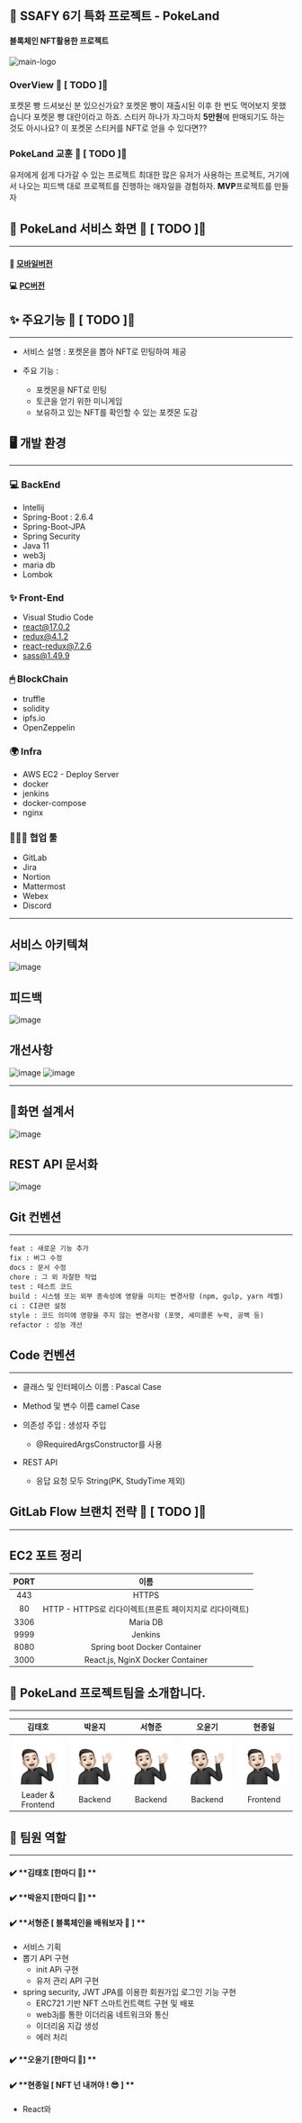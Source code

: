 
## 📑 SSAFY 6기 특화 프로젝트 - PokeLand
#### 블록체인 NFT활용한 프로젝트
![main-logo](https://user-images.githubusercontent.com/66551646/162983829-50f923ab-0211-47dd-a216-c476b10ebae4.png)
<br>





### OverView 🧧 [ TODO ]🧧
포켓몬 빵 드셔보신 분 있으신가요? 포켓몬 빵이 재출시된 이후 한 번도 먹어보지 못했습니다
포켓몬 빵 대란이라고 하죠. 스티커 하나가 자그마치 **5만원**에 판매되기도 하는 것도 아시나요?
이 포켓몬 스티커를 NFT로 얻을 수 있다면??

### PokeLand 교훈  🧧 [ TODO ]🧧
유저에게 쉽게 다가갈 수 있는 프로젝트
최대한 많은 유저가 사용하는 프로젝트, 거기에서 나오는 피드백 대로 프로젝트를 진행하는 애자일을 경험하자.
**MVP**프로젝트를 만들자



## 🎉 PokeLand 서비스 화면 🧧 [ TODO ]🧧

-----

#### :mobile_phone_off: [모바일버전]()

#### :computer: [PC버전]()



## ✨ 주요기능 🧧 [ TODO ]🧧

-----

- 서비스 설명 : 포켓몬을 뽑아 NFT로 민팅하여 제공 

- 주요 기능 :
  - 포켓몬을 NFT로 민팅
  - 토큰을 얻기 위한 미니게임
  - 보유하고 있는 NFT를 확인할 수 있는 포켓몬 도감 



## :desktop_computer: 개발 환경

-----

### 💻 BackEnd
- Intellij
- Spring-Boot : 2.6.4
- Spring-Boot-JPA
- Spring Security
- Java 11
- web3j
- maria db
- Lombok

### ✨ Front-End
- Visual Studio Code
- react@17.0.2
- redux@4.1.2
- react-redux@7.2.6
- sass@1.49.9

### 🖱 BlockChain
- truffle
- solidity
- ipfs.io
- OpenZeppelin

### :earth_africa: Infra
- AWS EC2 - Deploy Server
- docker
- jenkins
- docker-compose
- nginx

### 👨‍👩‍👧 협업 툴
- GitLab
- Jira
- Nortion
- Mattermost
- Webex
- Discord



-----



## 서비스 아키텍쳐
![image](https://user-images.githubusercontent.com/66551646/162985569-8dcdf79f-a8b1-40d6-9ccb-c1e22a45d082.png)


## 피드백
![image](https://user-images.githubusercontent.com/66551646/162985817-6a34e8ca-edf3-40cf-8ca3-d2081fcc767a.png)

## 개선사항
![image](https://user-images.githubusercontent.com/66551646/162986001-e73d677c-0fa1-4f81-82da-0b3e8c257f0e.png)
![image](https://user-images.githubusercontent.com/66551646/162986028-029198e1-0451-4f3d-9307-72eace39e2a7.png)

-----



## 🧨화면 설계서

![image](https://user-images.githubusercontent.com/66551646/162986622-277d8192-c088-4b38-91d9-37c9b60876ad.png)



## REST API 문서화

![image](https://user-images.githubusercontent.com/66551646/162986293-ce290d15-5b69-4227-bdc7-6ea3ed42012e.png)



## Git 컨벤션

-----



```
feat : 새로운 기능 추가
fix : 버그 수정
docs : 문서 수정
chore : 그 외 자잘한 작업
test : 테스트 코드
build : 시스템 또는 외부 종속성에 영향을 미치는 변경사항 (npm, gulp, yarn 레벨)
ci : CI관련 설정
style : 코드 의미에 영향을 주지 않는 변경사항 (포맷, 세미콜론 누락, 공백 등)
refactor : 성능 개선
```



## Code 컨벤션

-----

- 클래스 및 인터페이스 이름 : Pascal Case

- Method 및 변수 이름 camel Case
- 의존성 주입 : 생성자 주입
	- @RequiredArgsConstructor를 사용
- REST API
	- 응답 요청 모두 String(PK, StudyTime 제외)
	



## GitLab Flow 브랜치 전략 🧧 [ TODO ]🧧

-----





## EC2 포트 정리

|**PORT**|**이름**|
|:---:|:---:|
|443|HTTPS|
|80|HTTP - HTTPS로 리다이렉트(프론트 페이지지로 리다이렉트)|
|3306|Maria DB|
|9999|Jenkins|
|8080|Spring boot Docker Container|
|3000|React.js, NginX Docker Container|



## 🎨 PokeLand 프로젝트팀을 소개합니다.

-----

|                **김태호**                 |                **박윤지**                 |                **서형준**                 |                **오윤기**                 |                **현종일**                 |
| :---------------------------------------: | :---------------------------------------: | :---------------------------------------: | :---------------------------------------: | :---------------------------------------: |
| ![004c67bf4](README.assets/004c67bf4.png) | ![004c67bf4](README.assets/004c67bf4.png) | ![004c67bf4](README.assets/004c67bf4.png) | ![004c67bf4](README.assets/004c67bf4.png) | ![004c67bf4](README.assets/004c67bf4.png) |
|             Leader & Frontend             |                  Backend                  |                  Backend                  |                  Backend                  |                 Frontend                  |



## 🤟 팀원 역할

-----



#### :heavy_check_mark: **김태호 [한마디 😤] ** 

#### :heavy_check_mark: **박윤지 [한마디 😤] ** 

#### :heavy_check_mark: **서형준 [ 블록체인을 배워보자 😤 ] ** 

- 서비스 기획
- 뽑기 API 구현
  - init APi 구현
  - 유저 관리 API 구현
- spring security, JWT JPA를 이용한 회원가입 로그인 기능 구현
  - ERC721 기반 NFT 스마트컨트랙트 구현 및 배포
  - web3j를 통한 이더리움 네트워크와 통신
  - 이더리움 지갑 생성
  - 에러 처리

#### :heavy_check_mark: **오윤기 [한마디 😤] ** 

#### :heavy_check_mark: **현종일 [ NFT 넌 내꺼야 ! 😎 ] ** 

- React와 

